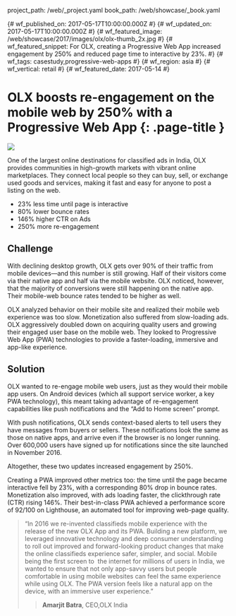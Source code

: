 project_path: /web/_project.yaml
book_path: /web/showcase/_book.yaml

{# wf_published_on: 2017-05-17T10:00:00.000Z #}
{# wf_updated_on: 2017-05-17T10:00:00.000Z #}
{# wf_featured_image: /web/showcase/2017/images/olx/olx-thumb_2x.jpg #}
{# wf_featured_snippet: For OLX, creating a Progressive Web App increased engagement by 250% and reduced page time to interactive by 23%. #}
{# wf_tags: casestudy,progressive-web-apps #}
{# wf_region: asia #}
{# wf_vertical: retail #}
{# wf_featured_date: 2017-05-14 #}

# OLX boosts re-engagement on the mobile web by 250% with a Progressive Web App {: .page-title }

<img src="/web/showcase/2017/images/olx/olx-detail_2x.jpg" class="attempt-right">
 
One of the largest online destinations for classified ads in India, OLX provides
communities in high-growth markets with vibrant online marketplaces. They
connect local people so they can buy, sell, or exchange used goods and services,
making it fast and easy for anyone to post a listing on the web.

* 23% less time until page is interactive
* 80% lower bounce rates
* 146% higher CTR on Ads
* 250% more re-engagement
 
<div class="clearfix"></div>

## Challenge

With declining desktop growth, OLX gets over 90% of their traffic from mobile
devices—and this number is still growing. Half of their visitors come via their
native app and half via the mobile website. OLX noticed, however, that the
majority of conversions were still happening on the native app. Their mobile-web
bounce rates tended to be higher as well.
 
OLX analyzed behavior on their mobile site and realized their mobile web
experience was too slow. Monetization also suffered from slow-loading ads. OLX
aggressively doubled down on acquiring quality users and growing their engaged
user base on the mobile web. They looked to Progressive Web App (PWA)
technologies to provide a faster-loading, immersive and app-like experience.
 
## Solution

OLX wanted to re-engage mobile web users, just as they would their mobile app
users. On Android devices (which all support service worker, a key PWA
technology), this meant taking advantage of re-engagement capabilities like push
notifications and the “Add to Home screen” prompt.
 
With push notifications, OLX sends context-based alerts to tell users they have
messages from buyers or sellers. These notifications look the same as those on
native apps, and arrive even if the browser is no longer running. Over 600,000
users have signed up for notifications since the site launched in November 2016.
 
Altogether, these two updates increased engagement by 250%.
 
Creating a PWA improved other metrics too: the time until the page became
interactive fell by 23%, with a corresponding 80% drop in bounce rates.
Monetization also improved, with ads loading faster, the clickthrough rate (CTR)
rising 146%. Their best-in-class PWA achieved a performance score of 92/100 on
Lighthouse, an automated tool for improving web-page quality.
 
> “In 2016 we re-invented classifieds mobile experience with the release of the new
> OLX App and its PWA. Building a new platform, we leveraged innovative technology
> and deep consumer understanding to roll out improved and forward-looking product
> changes that make the online classifieds experience safer, simpler, and social.
> Mobile being the first screen to ​ the​ internet for millions of users in India,
> we wanted to ensure that not only app-savvy users but people comfortable in
> using mobile websites can feel the same experience while using OLX. The PWA
> version feels like a natural app on the device, with an immersive user
> experience.”
> > **Amarjit Batra**, CEO,OLX India
 
 
 
 
 
